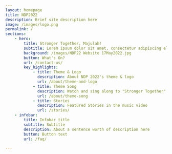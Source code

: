 ```yaml
---
layout: homepage
title: NDP2022
description: Brief site description here
image: /images/logo.png
permalink: /
sections:
    - hero:
        title: Stronger Together, Majulah!
        subtitle: Lorem ipsum dolor sit amet, consectetur adipiscing elit, sed do eiusmod tempor incididunt ut labore et dolore magna aliqua. Ut enim ad minim veniam
        background: /images/NDP22 Website 17May2022.jpg
        button: What's On?
        url: /contact-us/
        key_highlights:
            - title: Theme & Logo
              description: About NDP 2022's theme & logo
              url: /about/theme-and-logo
            - title: Theme Song
              description: Watch and sing along to "Stronger Together"
              url: /about/theme-song
            - title: Stories
              description: Featured Stories in the music video
              url: /stories/
    - infobar:
        title: Infobar title
        subtitle: Subtitle
        description: About a sentence worth of description here
        button: Button text
        url: /faq/

---
```


